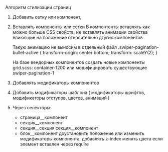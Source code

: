 Алгоритм стилизации страниц

1. Добавить сетку или компонент,
2. Вставлять компоненты или сетки
   В компонтенты вставлять как можно больше CSS свойств, не вставлять анимации
   свойства влиюящие на положение относительно дгугих компонентов

   Такую анимацию не выносим в отдельный файл
   .swiper-pagination-bullet-active {
       transform-origin: center  bottom;
       transform: scaleY(2);
   }

   На базе вендорных компонентов создать новые компоненты
     grid.scss: container-1200
   или модифицировать существующие
     swiper-pagination-1

3. Добавлять модификаторы компонентов
4. Добавить модификаторы шаблона ( модификаторы шрифтов, модификаторы отступов, цветов, анимаций )
5. Через селекторы:
    - страница__компонент
    - секция__компонент
    - секция__секция секция__компонент
    - блок__компонент
    доустановить положение или изменить модификаторы компонента, добавлять z-index
    менять цвета если элемент вставлен через require

